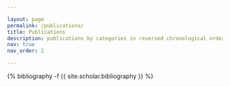 ```yaml
---

layout: page
permalink: /publications/
title: Publications
description: publications by categories in reversed chronological order. generated by jekyll-scholar.
nav: true
nav_order: 2

---
```


<!-- _pages/publications.md -->

<div class="publications">

{% bibliography -f {{ site.scholar.bibliography }} %}

</div>
